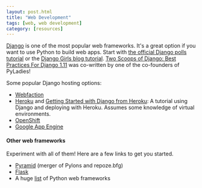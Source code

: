 ```yaml
---
layout: post.html
title: "Web Development"
tags: [web, web development]
category: [resources]
---
```



[Django][django] is one of the most popular web frameworks. It's a great option if you want to use Python to build web apps.  Start with [the official Django polls tutorial][tutorial] or the [Django Girls blog tutorial][djangogirls].  [Two Scoops of Django: Best Practices For Django 1.11][twoscoops] was co-written by one of the co-founders of PyLadies! 

Some popular Django hosting options:

* [Webfaction][webfaction]
* [Heroku][heroku] and [Getting Started with Django from Heroku][djangoheroku]: A tutorial using Django and deploying with Heroku.  Assumes some knowledge of virtual environments.
* [OpenShift][openshift]
* [Google App Engine][appengine]

#### Other web frameworks

Experiment with all of them! Here are a few links to get you started.

* [Pyramid][pyramid] (merger of Pylons and repoze.bfg)
* [Flask][flask]
* A huge [list][list] of Python web frameworks


[django]: http://www.djangoproject.com/
[tutorial]: https://docs.djangoproject.com/en/stable/intro/tutorial01/
[webfaction]: http://www.webfaction.com/
[heroku]: https://heroku.com/
[djangoheroku]: https://devcenter.heroku.com/articles/django
[openshift]: http://openshift.redhat.com
[twoscoops]: https://www.twoscoopspress.com/collections/django/products/two-scoops-of-django-1-11
[pyramid]: http://docs.pylonsproject.org/projects/pyramid/dev/
[flask]: http://flask.pocoo.org/
[appengine]: http://code.google.com/appengine/
[list]: http://wiki.python.org/moin/WebFrameworks
[djangogirls]: http://tutorial.djangogirls.org/
